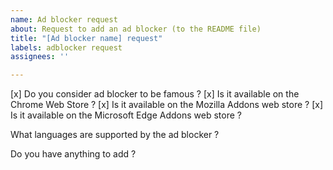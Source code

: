 ```yaml
---
name: Ad blocker request
about: Request to add an ad blocker (to the README file)
title: "[Ad blocker name] request"
labels: adblocker request
assignees: ''

---
```


[x] Do you consider ad blocker to be famous ?
[x] Is it available on the Chrome Web Store ?
[x] Is it available on the Mozilla Addons web store ?
[x] Is it available on the Microsoft Edge Addons web store ?

What languages are supported by the ad blocker ?

Do you have anything to add ?
